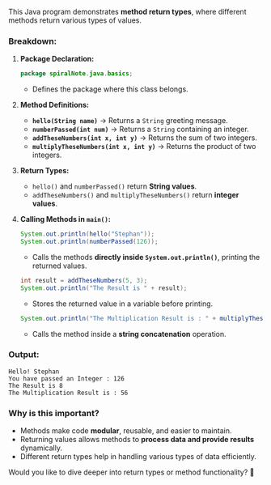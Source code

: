 This Java program demonstrates **method return types**, where different methods return various types of values.

### Breakdown:
1. **Package Declaration:**
   ```java
   package spiralNote.java.basics;
   ```
    - Defines the package where this class belongs.

2. **Method Definitions:**
    - **`hello(String name)`** → Returns a `String` greeting message.
    - **`numberPassed(int num)`** → Returns a `String` containing an integer.
    - **`addTheseNumbers(int x, int y)`** → Returns the sum of two integers.
    - **`multiplyTheseNumbers(int x, int y)`** → Returns the product of two integers.

3. **Return Types:**
    - `hello()` and `numberPassed()` return **String values**.
    - `addTheseNumbers()` and `multiplyTheseNumbers()` return **integer values**.

4. **Calling Methods in `main()`:**
   ```java
   System.out.println(hello("Stephan"));
   System.out.println(numberPassed(126));
   ```
    - Calls the methods **directly inside `System.out.println()`**, printing the returned values.

   ```java
   int result = addTheseNumbers(5, 3);
   System.out.println("The Result is " + result);
   ```
    - Stores the returned value in a variable before printing.

   ```java
   System.out.println("The Multiplication Result is : " + multiplyTheseNumbers(7, 8));
   ```
    - Calls the method inside a **string concatenation** operation.

### Output:
```
Hello! Stephan
You have passed an Integer : 126
The Result is 8
The Multiplication Result is : 56
```

### Why is this important?
- Methods make code **modular**, reusable, and easier to maintain.
- Returning values allows methods to **process data and provide results** dynamically.
- Different return types help in handling various types of data efficiently.

Would you like to dive deeper into return types or method functionality? 🚀
